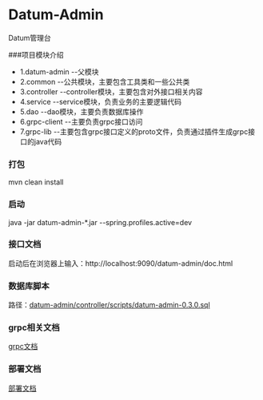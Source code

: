 # Datum-Admin

Datum管理台

###项目模块介绍
+ 1.datum-admin --父模块
+ 2.common --公共模块，主要包含工具类和一些公共类
+ 3.controller --controller模块，主要包含对外接口相关内容
+ 4.service --service模块，负责业务的主要逻辑代码
+ 5.dao --dao模块，主要负责数据库操作
+ 6.grpc-client --主要负责grpc接口访问
+ 7.grpc-lib --主要包含grpc接口定义的proto文件，负责通过插件生成grpc接口的java代码

### 打包
mvn clean install

### 启动
java -jar datum-admin-*.jar --spring.profiles.active=dev

### 接口文档
启动后在浏览器上输入：http://localhost:9090/datum-admin/doc.html

### 数据库脚本
路径：[datum-admin/controller/scripts/datum-admin-0.3.0.sql](./controller/scripts/datum-admin-0.3.0.sql)

### grpc相关文档
[grpc文档](./grpc-lib/README.MD)

### 部署文档
[部署文档](./部署文档.MD)